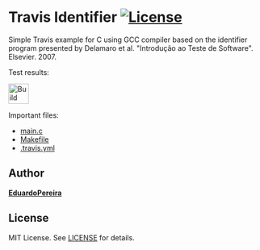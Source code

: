 Travis Identifier [![License][license-img]][license-url]
=
Simple Travis example for C using GCC compiler based on the identifier program presented by Delamaro et al. "Introdução ao Teste de Software". Elsevier. 2007.

Test results:

[<img alt="Build Status" src="https://travis-ci.org/duduvpereira/Tests_CodeCoverage.svg?branch=main" height="40">][travis-url]

Important files:

* [main.c](main.c)
* [Makefile](Makefile)
* [.travis.yml](.travis.yml)


Author
------
[**EduardoPereira**](https://github.com/duduvpereira)


License
-------
MIT License. See [LICENSE](LICENSE) for details.

[main-url]: https://github.com/duduvpereira/Tests_CodeCoverage
[readme-url]: https://github.com/duduvpereira/Tests_CodeCoverage/blob/main/README.md
[license-url]: https://github.com/duduvpereira/Tests_CodeCoverage/blob/main/LICENSE
[license-img]: https://img.shields.io/github/license/rsp/travis-hello-modern-cpp.svg
[travis-url]: https://travis-ci.org/duduvpereira/Tests_CodeCoverage
[travis-img]: https://travis-ci.org/duduvpereira/Tests_CodeCoverage.svg?branch=master
[github-follow-url]: https://github.com/duduvpereira

